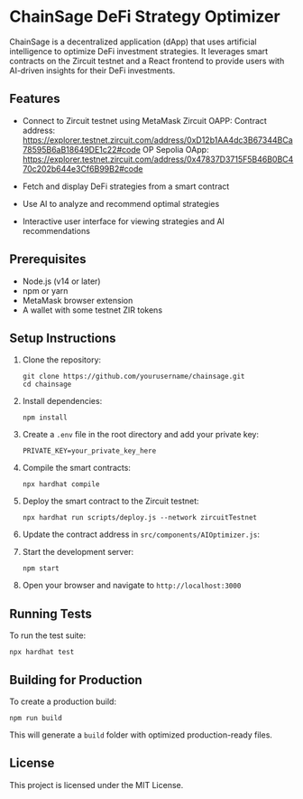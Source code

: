 # ChainSage DeFi Strategy Optimizer

ChainSage is a decentralized application (dApp) that uses artificial intelligence to optimize DeFi investment strategies. It leverages smart contracts on the Zircuit testnet and a React frontend to provide users with AI-driven insights for their DeFi investments.

## Features

- Connect to Zircuit testnet using MetaMask
  Zircuit OAPP: Contract address: https://explorer.testnet.zircuit.com/address/0xD12b1AA4dc3B67344BCa78595B6aB18649DE1c22#code
  OP Sepolia OApp: https://explorer.testnet.zircuit.com/address/0x47837D3715F5B46B0BC470c202b644e3Cf6B99B2#code

- Fetch and display DeFi strategies from a smart contract
- Use AI to analyze and recommend optimal strategies
- Interactive user interface for viewing strategies and AI recommendations

## Prerequisites

- Node.js (v14 or later)
- npm or yarn
- MetaMask browser extension
- A wallet with some testnet ZIR tokens

## Setup Instructions

1. Clone the repository:

   ```
   git clone https://github.com/yourusername/chainsage.git
   cd chainsage
   ```

2. Install dependencies:

   ```
   npm install
   ```

3. Create a `.env` file in the root directory and add your private key:

   ```
   PRIVATE_KEY=your_private_key_here
   ```

4. Compile the smart contracts:

   ```
   npx hardhat compile
   ```

5. Deploy the smart contract to the Zircuit testnet:

   ```
   npx hardhat run scripts/deploy.js --network zircuitTestnet
   ```

6. Update the contract address in `src/components/AIOptimizer.js`:

7. Start the development server:

   ```
   npm start
   ```

8. Open your browser and navigate to `http://localhost:3000`

## Running Tests

To run the test suite:

```
npx hardhat test
```

## Building for Production

To create a production build:

```
npm run build
```

This will generate a `build` folder with optimized production-ready files.

## License

This project is licensed under the MIT License.
